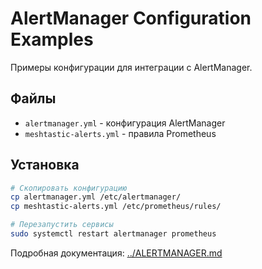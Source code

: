 # AlertManager Configuration Examples

Примеры конфигурации для интеграции с AlertManager.

## Файлы

- `alertmanager.yml` - конфигурация AlertManager
- `meshtastic-alerts.yml` - правила Prometheus

## Установка

```bash
# Скопировать конфигурацию
cp alertmanager.yml /etc/alertmanager/
cp meshtastic-alerts.yml /etc/prometheus/rules/

# Перезапустить сервисы
sudo systemctl restart alertmanager prometheus
```

Подробная документация: [../ALERTMANAGER.md](../en/ALERTMANAGER.md)